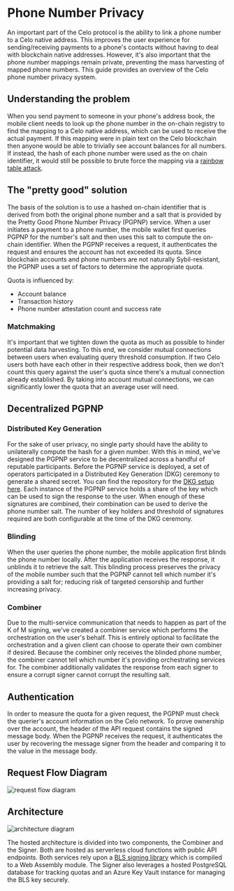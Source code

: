 # Phone Number Privacy

An important part of the Celo protocol is the ability to link a phone number to a Celo native address. This improves the user experience for sending/receiving payments to a phone's contacts without having to deal with blockchain native addresses. However, it's also important that the phone number mappings remain private, preventing the mass harvesting of mapped phone numbers. This guide provides an overview of the Celo phone number privacy system.

## Understanding the problem
When you send payment to someone in your phone's address book, the mobile client needs to look up the phone number in the on-chain registry to find the mapping to a Celo native address, which can be used to receive the actual payment. If this mapping were in plain text on the Celo blockchain then anyone would be able to trivially see account balances for all numbers. If instead, the hash of each phone number were used as the on chain identifier, it would still be possible to brute force the mapping via a [rainbow table attack](https://en.wikipedia.org/wiki/Rainbow_table). 

## The "pretty good" solution
The basis of the solution is to use a hashed on-chain identifier that is derived from both the original phone number and a salt that is provided by the Pretty Good Phone Number Privacy (PGPNP) service. When a user initiates a payment to a phone number, the mobile wallet first queries PGPNP for the number's salt and then uses this salt to compute the on-chain identifier. When the PGPNP receives a request, it authenticates the request and ensures the account has not exceeded its quota. Since blockchain accounts and phone numbers are not naturally Sybil-resistant, the PGPNP uses a set of factors to determine the appropriate quota. 

Quota is influenced by:
- Account balance
- Transaction history
- Phone number attestation count and success rate

### Matchmaking
It's important that we tighten down the quota as much as possible to hinder potential data harvesting. To this end, we consider mutual connections between users when evaluating query threshold consumption. If two Celo users both have each other in their respective address book, then we don't count this query against the user's quota since there's a mutual connection already established. By taking into account mutual connections, we can significantly lower the quota that an average user will need.

## Decentralized PGPNP
### Distributed Key Generation
For the sake of user privacy, no single party should have the ability to unilaterally compute the hash for a given number. With this in mind, we've designed the PGPNP service to be decentralized across a handful of reputable participants. Before the PGPNP service is deployed, a set of operators participated in a Distributed Key Generation (DKG) ceremony to generate a shared secret. You can find the repository for the [DKG setup here](https://github.com/celo-org/celo-threshold-bls-rs). Each instance of the PGPNP service holds a share of the key which can be used to sign the response to the user. When enough of these signatures are combined, their combination can be used to derive the phone number salt. The number of key holders and threshold of signatures required are both configurable at the time of the DKG ceremony.

### Blinding
When the user queries the phone number, the mobile application first blinds the phone number locally. After the application receives the response, it unblinds it to retrieve the salt. This blinding process preserves the privacy of the mobile number such that the PGPNP cannot tell which number it's providing a salt for; reducing risk of targeted censorship and further increasing privacy.  

### Combiner
Due to the multi-service communication that needs to happen as part of the K of M signing, we've created a combiner service which performs the orchestration on the user's behalf. This is entirely optional to facilitate the orchestration and a given client can choose to operate their own combiner if desired. Because the combiner only receives the blinded phone number, the combiner cannot tell which number it's providing orchestrating services for. The combiner additionally validates the response from each signer to ensure a corrupt signer cannot corrupt the resulting salt.

## Authentication
In order to measure the quota for a given request, the PGPNP must check the querier's account information on the Celo network. To prove ownership over the account, the header of the API request contains the signed message body. When the PGPNP receives the request, it authenticates the user by recovering the message signer from the header and comparing it to the value in the message body.

## Request Flow Diagram
![request flow diagram](https://storage.googleapis.com/celo-website/docs/pgpnp-flow.svg)

## Architecture
![architecture diagram](https://storage.googleapis.com/celo-website/docs/pgpnp-architecture.jpg)

The hosted architecture is divided into two components, the Combiner and the Signer. Both are hosted as serverless cloud functions with public API endpoints. Both services rely upon a [BLS signing library](https://github.com/celo-org/blind-threshold-bls-wasm#e1e2f8a) which is compiled to a Web Assembly module. The Signer also leverages a hosted PostgreSQL database for tracking quotas and an Azure Key Vault instance for managing the BLS key securely.
